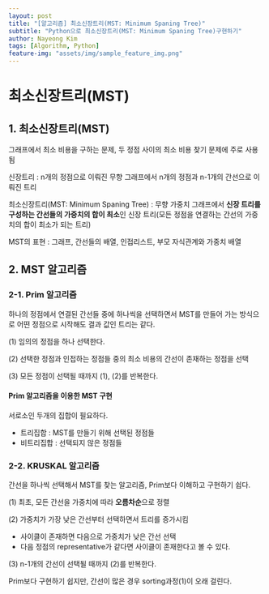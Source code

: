 ```yaml
---
layout: post
title: "[알고리즘] 최소신장트리(MST: Minimum Spaning Tree)"
subtitle: "Python으로 최소신장트리(MST: Minimum Spaning Tree)구현하기"
author: Nayeong Kim
tags: [Algorithm, Python]
feature-img: "assets/img/sample_feature_img.png"
---
```


# 최소신장트리(MST)

## 1. 최소신장트리(MST)

그래프에서 최소 비용을 구하는 문제, 두 정점 사이의 최소 비용 찾기 문제에 주로 사용됨

신장트리 : n개의 정점으로 이뤄진 무향 그래프에서 n개의 정점과 n-1개의 간선으로 이뤄진 트리

최소신장트리(MST: Minimum Spaning Tree) : 무향 가중치 그래프에서 **신장 트리를 구성하는 간선들의 가중치의 합이 최소**인 신장 트리(모든 정점을 연결하는 간선의 가중치의 합이 최소가 되는 트리)

MST의 표현 : 그래프, 간선들의 배열, 인접리스트, 부모 자식관계와 가중치 배열

## 2. MST 알고리즘

### 2-1. Prim 알고리즘

하나의 정점에서 연결된 간선들 중에 하나씩을 선택하면서 MST를 만들어 가는 방식으로 어떤 정점으로 시작해도 결과 값인 트리는 같다.

(1) 임의의 정점을 하나 선택한다.

(2) 선택한 정점과 인접하는 정점들 중의 최소 비용의 간선이 존재하는 정점을 선택

(3) 모든 정점이 선택될 때까지 (1), (2)를 반복한다.

#### Prim 알고리즘을 이용한 MST 구현

서로소인 두개의 집합이 필요하다.

- 트리집합 : MST를 만들기 위해 선택된 정점들
- 비트리집합 : 선택되지 않은 정점들 



### 2-2. KRUSKAL 알고리즘

간선을 하나씩 선택해서 MST를 찾는 알고리즘, Prim보다 이해하고 구현하기 쉽다.

(1) 최초, 모든 간선을 가중치에 따라 **오름차순**으로 정렬

(2) 가중치가 가장 낮은 간선부터 선택하면서 트리를 증가시킴
- 사이클이 존재하면 다음으로 가중치가 낮은 간선 선택
- 다음 정점의  representative가 같다면 사이클이 존재한다고 볼 수 있다.

(3) n-1개의 간선이 선택될 때까지 (2)를 반복한다.

Prim보다 구현하기 쉽지만, 간선이 많은 경우 sorting과정(1)이 오래 걸린다.